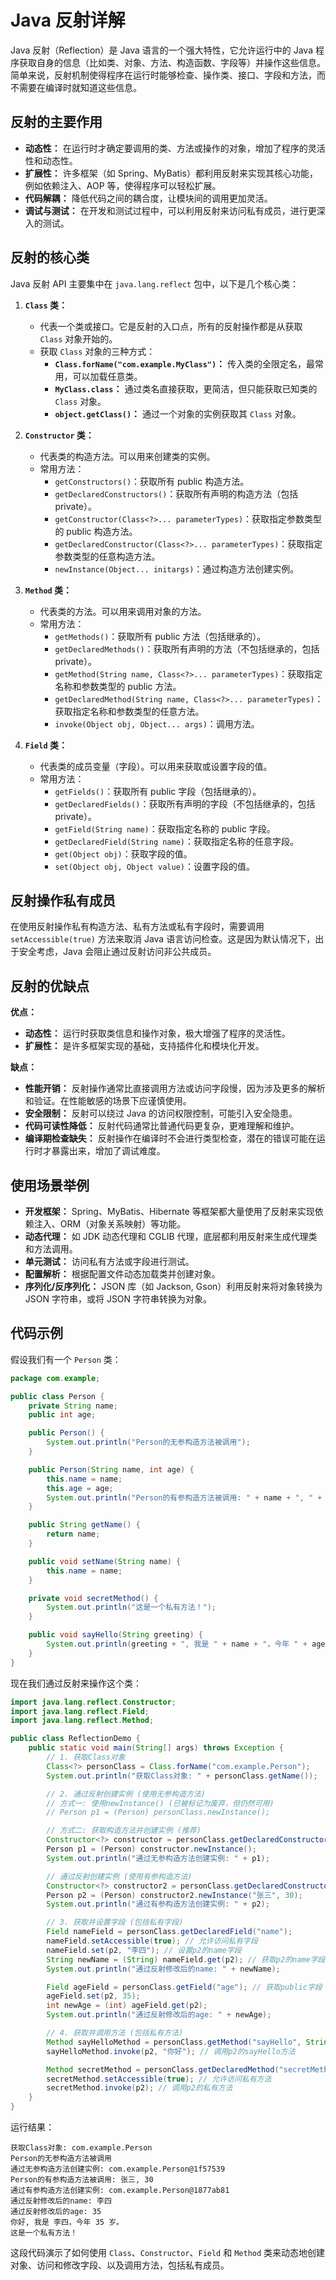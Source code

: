 # Java 反射详解

Java 反射（Reflection）是 Java 语言的一个强大特性，它允许运行中的 Java 程序获取自身的信息（比如类、对象、方法、构造函数、字段等）并操作这些信息。简单来说，反射机制使得程序在运行时能够检查、操作类、接口、字段和方法，而不需要在编译时就知道这些信息。

## 反射的主要作用

*   **动态性：** 在运行时才确定要调用的类、方法或操作的对象，增加了程序的灵活性和动态性。
*   **扩展性：** 许多框架（如 Spring、MyBatis）都利用反射来实现其核心功能，例如依赖注入、AOP 等，使得程序可以轻松扩展。
*   **代码解耦：** 降低代码之间的耦合度，让模块间的调用更加灵活。
*   **调试与测试：** 在开发和测试过程中，可以利用反射来访问私有成员，进行更深入的测试。

## 反射的核心类

Java 反射 API 主要集中在 `java.lang.reflect` 包中，以下是几个核心类：

1.  **`Class` 类：**
    *   代表一个类或接口。它是反射的入口点，所有的反射操作都是从获取 `Class` 对象开始的。
    *   获取 `Class` 对象的三种方式：
        *   **`Class.forName("com.example.MyClass")`：** 传入类的全限定名，最常用，可以加载任意类。
        *   **`MyClass.class`：** 通过类名直接获取，更简洁，但只能获取已知类的 `Class` 对象。
        *   **`object.getClass()`：** 通过一个对象的实例获取其 `Class` 对象。

2.  **`Constructor` 类：**
    *   代表类的构造方法。可以用来创建类的实例。
    *   常用方法：
        *   `getConstructors()`：获取所有 public 构造方法。
        *   `getDeclaredConstructors()`：获取所有声明的构造方法（包括 private）。
        *   `getConstructor(Class<?>... parameterTypes)`：获取指定参数类型的 public 构造方法。
        *   `getDeclaredConstructor(Class<?>... parameterTypes)`：获取指定参数类型的任意构造方法。
        *   `newInstance(Object... initargs)`：通过构造方法创建实例。

3.  **`Method` 类：**
    *   代表类的方法。可以用来调用对象的方法。
    *   常用方法：
        *   `getMethods()`：获取所有 public 方法（包括继承的）。
        *   `getDeclaredMethods()`：获取所有声明的方法（不包括继承的，包括private）。
        *   `getMethod(String name, Class<?>... parameterTypes)`：获取指定名称和参数类型的 public 方法。
        *   `getDeclaredMethod(String name, Class<?>... parameterTypes)`：获取指定名称和参数类型的任意方法。
        *   `invoke(Object obj, Object... args)`：调用方法。

4.  **`Field` 类：**
    *   代表类的成员变量（字段）。可以用来获取或设置字段的值。
    *   常用方法：
        *   `getFields()`：获取所有 public 字段（包括继承的）。
        *   `getDeclaredFields()`：获取所有声明的字段（不包括继承的，包括 private）。
        *   `getField(String name)`：获取指定名称的 public 字段。
        *   `getDeclaredField(String name)`：获取指定名称的任意字段。
        *   `get(Object obj)`：获取字段的值。
        *   `set(Object obj, Object value)`：设置字段的值。

## 反射操作私有成员

在使用反射操作私有构造方法、私有方法或私有字段时，需要调用 `setAccessible(true)` 方法来取消 Java 语言访问检查。这是因为默认情况下，出于安全考虑，Java 会阻止通过反射访问非公共成员。

## 反射的优缺点

**优点：**

*   **动态性：** 运行时获取类信息和操作对象，极大增强了程序的灵活性。
*   **扩展性：** 是许多框架实现的基础，支持插件化和模块化开发。

**缺点：**

*   **性能开销：** 反射操作通常比直接调用方法或访问字段慢，因为涉及更多的解析和验证。在性能敏感的场景下应谨慎使用。
*   **安全限制：** 反射可以绕过 Java 的访问权限控制，可能引入安全隐患。
*   **代码可读性降低：** 反射代码通常比普通代码更复杂，更难理解和维护。
*   **编译期检查缺失：** 反射操作在编译时不会进行类型检查，潜在的错误可能在运行时才暴露出来，增加了调试难度。

## 使用场景举例

*   **开发框架：** Spring、MyBatis、Hibernate 等框架都大量使用了反射来实现依赖注入、ORM（对象关系映射）等功能。
*   **动态代理：** 如 JDK 动态代理和 CGLIB 代理，底层都利用反射来生成代理类和方法调用。
*   **单元测试：** 访问私有方法或字段进行测试。
*   **配置解析：** 根据配置文件动态加载类并创建对象。
*   **序列化/反序列化：** JSON 库（如 Jackson, Gson）利用反射来将对象转换为 JSON 字符串，或将 JSON 字符串转换为对象。

## 代码示例

假设我们有一个 `Person` 类：

```java
package com.example;

public class Person {
    private String name;
    public int age;

    public Person() {
        System.out.println("Person的无参构造方法被调用");
    }

    public Person(String name, int age) {
        this.name = name;
        this.age = age;
        System.out.println("Person的有参构造方法被调用: " + name + ", " + age);
    }

    public String getName() {
        return name;
    }

    public void setName(String name) {
        this.name = name;
    }

    private void secretMethod() {
        System.out.println("这是一个私有方法！");
    }

    public void sayHello(String greeting) {
        System.out.println(greeting + ", 我是 " + name + "，今年 " + age + " 岁。");
    }
}
```

现在我们通过反射来操作这个类：

```java
import java.lang.reflect.Constructor;
import java.lang.reflect.Field;
import java.lang.reflect.Method;

public class ReflectionDemo {
    public static void main(String[] args) throws Exception {
        // 1. 获取Class对象
        Class<?> personClass = Class.forName("com.example.Person");
        System.out.println("获取Class对象: " + personClass.getName());

        // 2. 通过反射创建实例 (使用无参构造方法)
        // 方式一: 使用newInstance() (已被标记为废弃，但仍然可用)
        // Person p1 = (Person) personClass.newInstance();

        // 方式二: 获取构造方法并创建实例 (推荐)
        Constructor<?> constructor = personClass.getDeclaredConstructor(); // 获取无参构造方法
        Person p1 = (Person) constructor.newInstance();
        System.out.println("通过无参构造方法创建实例: " + p1);

        // 通过反射创建实例 (使用有参构造方法)
        Constructor<?> constructor2 = personClass.getDeclaredConstructor(String.class, int.class);
        Person p2 = (Person) constructor2.newInstance("张三", 30);
        System.out.println("通过有参构造方法创建实例: " + p2);

        // 3. 获取并设置字段 (包括私有字段)
        Field nameField = personClass.getDeclaredField("name");
        nameField.setAccessible(true); // 允许访问私有字段
        nameField.set(p2, "李四"); // 设置p2的name字段
        String newName = (String) nameField.get(p2); // 获取p2的name字段
        System.out.println("通过反射修改后的name: " + newName);

        Field ageField = personClass.getField("age"); // 获取public字段
        ageField.set(p2, 35);
        int newAge = (int) ageField.get(p2);
        System.out.println("通过反射修改后的age: " + newAge);

        // 4. 获取并调用方法 (包括私有方法)
        Method sayHelloMethod = personClass.getMethod("sayHello", String.class);
        sayHelloMethod.invoke(p2, "你好"); // 调用p2的sayHello方法

        Method secretMethod = personClass.getDeclaredMethod("secretMethod");
        secretMethod.setAccessible(true); // 允许访问私有方法
        secretMethod.invoke(p2); // 调用p2的私有方法
    }
}
```

运行结果：

```
获取Class对象: com.example.Person
Person的无参构造方法被调用
通过无参构造方法创建实例: com.example.Person@1f57539
Person的有参构造方法被调用: 张三, 30
通过有参构造方法创建实例: com.example.Person@1877ab81
通过反射修改后的name: 李四
通过反射修改后的age: 35
你好, 我是 李四，今年 35 岁。
这是一个私有方法！
```

这段代码演示了如何使用 `Class`、`Constructor`、`Field` 和 `Method` 类来动态地创建对象、访问和修改字段、以及调用方法，包括私有成员。
